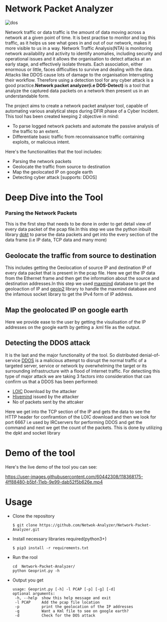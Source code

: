 # Network Packet Analyzer


![dos](https://user-images.githubusercontent.com/60442308/117463729-9c174980-af6d-11eb-846c-2f96b4cdc932.png)

Network traffic or data traffic is the amount of data moving across a network at a given point of time. It is best practise to monitor and log this traffic, as it helps us see what goes in and out of our network, makes it more visible to us in a way.
Network Traffic Analysis(NTA) is monitoring network availability and activity to identify anomalies, including security and operational issues and it allows the organisation to detect attacks at an early stage, and effectively isolate threats. Each association, either enormous or little, faces difficulties to survive and dealing with the data.
Attacks like DDOS cause lots of damage to the organisation Interrupting their workflow. Therefore using a detection tool for any cyber attack is a good practice.**Network packet analyzer(i.e DOS-Detect)** is a tool that analyze the captured data packets on a network then present us in an understandable form.

The project aims to create a network packet analyser tool, capable of automating various analytical steps during DFIR phase of a Cyber Incident.
This tool has been created keeping 2 objective in mind:
- To parse logged network packets and automate the passive analysis of the traffic to an extent.
- Differentiate basic traffic from reconnaissance traffic containing exploits, or malicious intent.

Here's  the functionalities that the tool includes:
- Parsing the network packets
- Geolocate the traffic from source to destination
- Map the geolocated IP on google earth
- Detecting cyber attack [supports: DDOS]


# Deep Dive into the Tool

### Parsing the Network Packets

This is the first step that needs to be done in order to get detail view of every data packet of the pcap file.In this step we use the python inbuilt library [dpkt](https://dpkt.readthedocs.io/en/latest/) to parse the data packets and get into the every section of the data frame (i.e IP data, TCP data and many more)

## Geolocate the traffic from source to destination
This includes getting the Geolocation of source IP  and destination IP of every data packet that is present in the pcap file. Here we get the IP data from the Ethernet frame and then get the information about the source and destination addresses.In this step we used [maxmind](https://www.maxmind.com/en/home) database to get the geoloaction of IP and [geoip2](https://pypi.org/project/geoip2/) library to handle the maxmind database and the infamous socket library to get the IPv4 form of IP address.

## Map the geolocated IP on google earth
Here we provide ease to the user by getting the visulisation of the IP addresses on the google earth by getting a .kml file as the output. 

## Detecting the DDOS attack
It is the last and the major functionality of the tool. So distributed denial-of-service [DDOS](https://www.cloudflare.com/en-in/learning/ddos/what-is-a-ddos-attack/) is a malicious attempt to disrupt the normal traffic of a targeted server, service or network by overwhelming the target or its surrounding infrastructure with a flood of Internet traffic. For detectiing this type of major attack we are taking 3 factors into consideration that can confirm us that a DDOS has been performed:
- [LOIC](https://www.wallarm.com/what/what-is-low-orbit-ion-cannon-loic) Download by the attacker
- [Hivemind](https://www.wallarm.com/what/what-is-low-orbit-ion-cannon-loic) issued by the attacker
- No of packets sent by the attcaker

Here we get into the TCP section of the IP and gets the data to see the HTTP header for confiramtion of the LOIC download and then we look for port 6667 i.e used by IRCservers for performing DDOS and get the command and next we get the count of the packets.
This is done by utilizing the dpkt and socket library

# Demo of the tool
Here's the live demo of the tool you can see:

https://user-images.githubusercontent.com/60442308/118368175-4ff88480-b5bf-11eb-9e99-dab52f5b626e.mp4





# Usage

- Clone the repository

      $ git clone https://github.com/Netwok-Analyzer/Network-Packet-Analyzer.git

- Install necessary libraries required(python3+)

      $ pip3 install -r requirements.txt

- Run the rool 
       
      cd  Network-Packet-Analyzer/
      python Geoprint.py -h

- Output you get

      usage: Geoprint.py [-h] -l PCAP [-p] [-g] [-d]
      optional arguments:
       -h, --help  show this help message and exit
       -l PCAP     Add the pcap file location
       -p          print the geolocation of the IP addresses
       -g          Want a Kml file to see on google earth?
       -d          Check for the DOS attack


